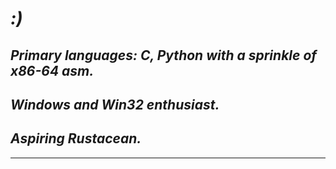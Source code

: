# ***:)***
## ***Primary languages: C, Python with a sprinkle of x86-64 asm.***
## ***Windows and Win32 enthusiast.***
## ***Aspiring Rustacean.***
---------------------

